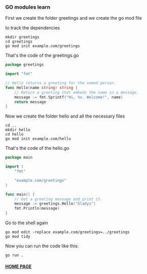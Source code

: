 ### GO modules learn

First we create the folder greetings and we create the go mod file

to track the dependencies

```shell
mkdir greetings
cd greetings
go mod init example.com/greetings
```

That's the code of the greetings.go

```go
package greetings

import "fmt"

// Hello returns a greeting for the named person.
func Hello(name string) string {
    // Return a greeting that embeds the name in a message.
    message := fmt.Sprintf("Hi, %v. Welcome!", name)
    return message
}
```

Now we create the folder hello and all the necessary files

```shell
cd ..
mkdir hello
cd hello
go mod init example.com/hello
```

That's the code of the hello.go

```go
package main

import (
    "fmt"

    "example.com/greetings"
)

func main() {
    // Get a greeting message and print it.
    message := greetings.Hello("Gladys")
    fmt.Println(message)
}
```

Go to the shell again

```shell
go mod edit -replace example.com/greetings=../greetings
go mod tidy
```

Now you can run the code like this:

```shell
go run .
```
#### [HOME PAGE](../README.md)

